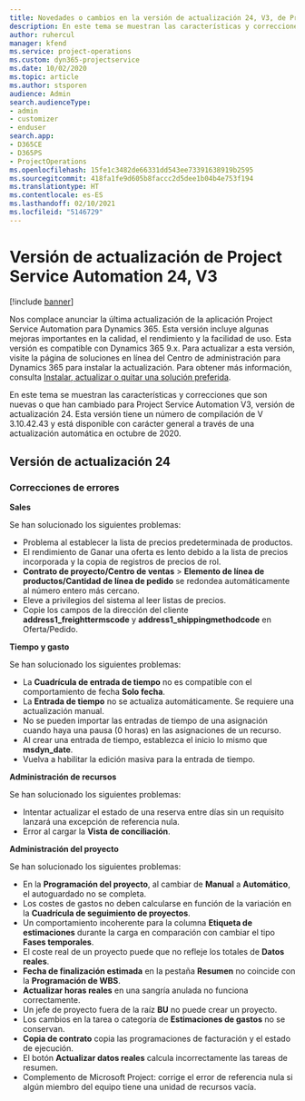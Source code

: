 ```yaml
---
title: Novedades o cambios en la versión de actualización 24, V3, de Project Service Automation
description: En este tema se muestran las características y correcciones que están disponibles en la versión de actualización 24, V3, de Project Service Automation.
author: ruhercul
manager: kfend
ms.service: project-operations
ms.custom: dyn365-projectservice
ms.date: 10/02/2020
ms.topic: article
ms.author: stsporen
audience: Admin
search.audienceType:
- admin
- customizer
- enduser
search.app:
- D365CE
- D365PS
- ProjectOperations
ms.openlocfilehash: 15fe1c3482de66331dd543ee73391638919b2595
ms.sourcegitcommit: 418fa1fe9d605b8faccc2d5dee1b04b4e753f194
ms.translationtype: HT
ms.contentlocale: es-ES
ms.lasthandoff: 02/10/2021
ms.locfileid: "5146729"
---
```

# <a name="project-service-automation-update-release-24-v3"></a>Versión de actualización de Project Service Automation 24, V3

[!include [banner](../includes/psa-now-project-operations.md)]

Nos complace anunciar la última actualización de la aplicación Project Service Automation para Dynamics 365. Esta versión incluye algunas mejoras importantes en la calidad, el rendimiento y la facilidad de uso. Esta versión es compatible con Dynamics 365 9.x. Para actualizar a esta versión, visite la página de soluciones en línea del Centro de administración para Dynamics 365 para instalar la actualización. Para obtener más información, consulta [Instalar, actualizar o quitar una solución preferida](https://docs.microsoft.com/power-platform/admin/install-remove-preferred-solution).

En este tema se muestran las características y correcciones que son nuevas o que han cambiado para Project Service Automation V3, versión de actualización 24. Esta versión tiene un número de compilación de V 3.10.42.43 y está disponible con carácter general a través de una actualización automática en octubre de 2020.

## <a name="update-release-24"></a>Versión de actualización 24

### <a name="bug-fixes"></a>Correcciones de errores

**Sales**

Se han solucionado los siguientes problemas:

- Problema al establecer la lista de precios predeterminada de productos.
- El rendimiento de Ganar una oferta es lento debido a la lista de precios incorporada y la copia de registros de precios de rol.
- **Contrato de proyecto/Centro de ventas** > **Elemento de línea de productos/Cantidad de línea de pedido** se redondea automáticamente al número entero más cercano.
- Eleve a privilegios del sistema al leer listas de precios.
- Copie los campos de la dirección del cliente **address1_freighttermscode** y **address1_shippingmethodcode** en Oferta/Pedido. 


**Tiempo y gasto**

Se han solucionado los siguientes problemas:

- La **Cuadrícula de entrada de tiempo** no es compatible con el comportamiento de fecha **Solo fecha**.
- La **Entrada de tiempo** no se actualiza automáticamente. Se requiere una actualización manual.
- No se pueden importar las entradas de tiempo de una asignación cuando haya una pausa (0 horas) en las asignaciones de un recurso.
- Al crear una entrada de tiempo, establezca el inicio lo mismo que **msdyn_date**.
- Vuelva a habilitar la edición masiva para la entrada de tiempo.

**Administración de recursos**

Se han solucionado los siguientes problemas:

- Intentar actualizar el estado de una reserva entre días sin un requisito lanzará una excepción de referencia nula.
- Error al cargar la **Vista de conciliación**.


**Administración del proyecto**

Se han solucionado los siguientes problemas:

- En la **Programación del proyecto**, al cambiar de **Manual** a **Automático**, el autoguardado no se completa.
- Los costes de gastos no deben calcularse en función de la variación en la **Cuadrícula de seguimiento de proyectos**.
- Un comportamiento incoherente para la columna **Etiqueta de estimaciones** durante la carga en comparación con cambiar el tipo **Fases temporales**.
- El coste real de un proyecto puede que no refleje los totales de **Datos reales**.
- **Fecha de finalización estimada** en la pestaña **Resumen** no coincide con la **Programación de WBS**.
- **Actualizar horas reales** en una sangría anulada no funciona correctamente.
- Un jefe de proyecto fuera de la raíz **BU** no puede crear un proyecto.
- Los cambios en la tarea o categoría de **Estimaciones de gastos** no se conservan.
- **Copia de contrato** copia las programaciones de facturación y el estado de ejecución.
- El botón **Actualizar datos reales** calcula incorrectamente las tareas de resumen.
- Complemento de Microsoft Project: corrige el error de referencia nula si algún miembro del equipo tiene una unidad de recursos vacía.

